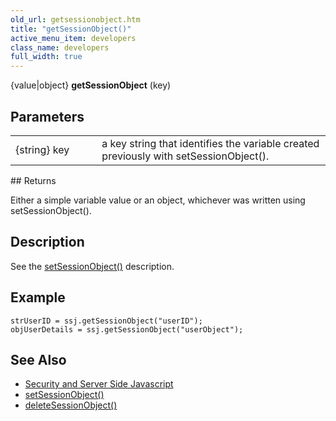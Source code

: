 ```yaml
---
old_url: getsessionobject.htm
title: "getSessionObject()"
active_menu_item: developers
class_name: developers
full_width: true
---
```



{value|object} **getSessionObject** (key)

## Parameters

<table>
<tr>
<td width="165">
{string} key

</td>
<td width="27">
</td>
<td width="688">
a key string that identifies the variable created previously with setSessionObject().

</td>
</tr>
</table>
## Returns

Either a simple variable value or an object, whichever was written using setSessionObject().

## Description

See the [setSessionObject()](/developers/documentation/scripting-apis/server-side-api/ssj-object/security/setsessionobject) description.

## Example

    strUserID = ssj.getSessionObject("userID");
    objUserDetails = ssj.getSessionObject("userObject");
   

## See Also

 - [Security and Server Side Javascript](/developers/documentation/scripting-apis/server-side-scripting-overview/writing-secure-code)
 - [setSessionObject()](/developers/documentation/scripting-apis/server-side-api/ssj-object/security/setsessionobject)
 - [deleteSessionObject()](/developers/documentation/scripting-apis/server-side-api/ssj-object/security/deletesessionobject)

